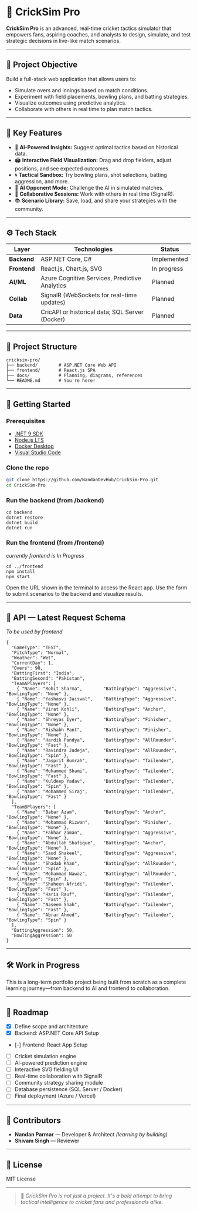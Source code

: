 # 🏏 CrickSim Pro

**CrickSim Pro** is an advanced, real-time cricket tactics simulator that empowers fans, aspiring coaches, and analysts to design, simulate, and test strategic decisions in live-like match scenarios.

---

## 🎯 Project Objective

Build a full-stack web application that allows users to:
- Simulate overs and innings based on match conditions.
- Experiment with field placements, bowling plans, and batting strategies.
- Visualize outcomes using predictive analytics.
- Collaborate with others in real time to plan match tactics.

---

## 🌟 Key Features

- 🧠 **AI-Powered Insights:** Suggest optimal tactics based on historical data.
- 🏟️ **Interactive Field Visualization:** Drag and drop fielders, adjust positions, and see expected outcomes.
- 🌀 **Tactical Sandbox:** Try bowling plans, shot selections, batting aggression, and more.
- 🤖 **AI Opponent Mode:** Challenge the AI in simulated matches.
- 🤝 **Collaborative Sessions:** Work with others in real time (SignalR).
- 📚 **Scenario Library:** Save, load, and share your strategies with the community.

---

## ⚙️ Tech Stack

| Layer        | Technologies                                   | Status        |
|--------------|--------------------------------------------------|---------------|
| **Backend**  | ASP.NET Core, C#                                 | Implemented   |
| **Frontend** | React.js, Chart.js, SVG                          | In progress   |
| **AI/ML**    | Azure Cognitive Services, Predictive Analytics   | Planned       |
| **Collab**   | SignalR (WebSockets for real-time updates)       | Planned       |
| **Data**     | CricAPI or historical data; SQL Server (Docker)  | Planned       |

---

## 📁 Project Structure

```
cricksim-pro/
├── backend/        # ASP.NET Core Web API
├── frontend/       # React.js SPA
├── docs/           # Planning, diagrams, references
└── README.md       # You're here!
```

---

## 🚀 Getting Started

### Prerequisites

- [.NET 9 SDK](https://dotnet.microsoft.com/download)
- [Node.js LTS](https://nodejs.org/)
- [Docker Desktop](https://www.docker.com/products/docker-desktop)
- [Visual Studio Code](https://code.visualstudio.com/)

### Clone the repo

```bash
git clone https://github.com/NandanDevHub/CrickSim-Pro.git
cd CrickSim-Pro
```

### Run the backend (from /backend)

    cd backend
    dotnet restore
    dotnet build
    dotnet run

### Run the frontend (from /frontend) 
_currently frontend is In Progress_

    cd ../frontend
    npm install
    npm start

Open the URL shown in the terminal to access the React app. Use the form to submit scenarios to the backend and visualize results.

---
## 🔌 API — Latest Request Schema 
_To be used by frontend_

    {
      "GameType": "TEST",
      "PitchType": "Normal",
      "Weather": "Wet",
      "CurrentDay": 1,
      "Overs": 90,
      "BattingFirst": "India",
      "BattingSecond": "Pakistan",
      "TeamAPlayers": [
        { "Name": "Rohit Sharma",        "BattingType": "Aggressive", "BowlingType": "None" },
        { "Name": "Yashasvi Jaiswal",    "BattingType": "Aggressive", "BowlingType": "None" },
        { "Name": "Virat Kohli",         "BattingType": "Anchor",     "BowlingType": "None" },
        { "Name": "Shreyas Iyer",        "BattingType": "Finisher",   "BowlingType": "None" },
        { "Name": "Rishabh Pant",        "BattingType": "Finisher",   "BowlingType": "None" },
        { "Name": "Hardik Pandya",       "BattingType": "AllRounder", "BowlingType": "Fast" },
        { "Name": "Ravindra Jadeja",     "BattingType": "AllRounder", "BowlingType": "Spin" },
        { "Name": "Jasprit Bumrah",      "BattingType": "Tailender",  "BowlingType": "Fast" },
        { "Name": "Mohammed Shami",      "BattingType": "Tailender",  "BowlingType": "Fast" },
        { "Name": "Kuldeep Yadav",       "BattingType": "Tailender",  "BowlingType": "Spin" },
        { "Name": "Mohammed Siraj",      "BattingType": "Tailender",  "BowlingType": "Fast" }
      ],
      "TeamBPlayers": [
        { "Name": "Babar Azam",          "BattingType": "Anchor",     "BowlingType": "None" },
        { "Name": "Mohammad Rizwan",     "BattingType": "Finisher",   "BowlingType": "None" },
        { "Name": "Fakhar Zaman",        "BattingType": "Aggressive", "BowlingType": "None" },
        { "Name": "Abdullah Shafique",   "BattingType": "Anchor",     "BowlingType": "None" },
        { "Name": "Saud Shakeel",        "BattingType": "Aggressive", "BowlingType": "None" },
        { "Name": "Shadab Khan",         "BattingType": "AllRounder", "BowlingType": "Spin" },
        { "Name": "Mohammad Nawaz",      "BattingType": "AllRounder", "BowlingType": "Spin" },
        { "Name": "Shaheen Afridi",      "BattingType": "Tailender",  "BowlingType": "Fast" },
        { "Name": "Haris Rauf",          "BattingType": "Tailender",  "BowlingType": "Fast" },
        { "Name": "Naseem Shah",         "BattingType": "Tailender",  "BowlingType": "Fast" },
        { "Name": "Abrar Ahmed",         "BattingType": "Tailender",  "BowlingType": "Spin" }
      ],
      "BattingAggression": 50,
      "BowlingAggression": 50
    }

---

## 🛠️ Work in Progress

This is a long-term portfolio project being built from scratch as a complete learning journey—from backend to AI and frontend to collaboration.

---

## 📌 Roadmap

- [x] Define scope and architecture
- [x] Backend: ASP.NET Core API Setup
- [-] Frontend: React App Setup
- [ ] Cricket simulation engine
- [ ] AI-powered prediction engine
- [ ] Interactive SVG fielding UI
- [ ] Real-time collaboration with SignalR
- [ ] Community strategy sharing module
- [ ] Database persistence (SQL Server / Docker)
- [ ] Final deployment (Azure / Vercel)

---

## 🙌 Contributors

- **Nandan Parmar** — Developer & Architect *(learning by building)*
- **Shivam Singh** — Reviewer

---

## 📄 License

MIT License

---

> 🧠 *CrickSim Pro is not just a project. It's a bold attempt to bring tactical intelligence to cricket fans and professionals alike.*
